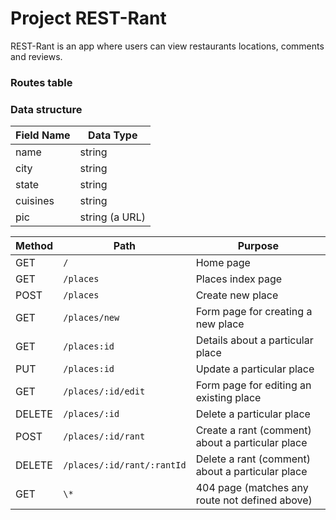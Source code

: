 # Project REST-Rant

REST-Rant is an app where users can view restaurants locations, comments and reviews.

### Routes table

### Data structure

| Field Name | Data Type      |
| ---------- | -------------- |
| name       | string         |
| city       | string         |
| state      | string         |
| cuisines   | string         |
| pic        | string (a URL) |


| Method | Path                       | Purpose                                          |
| ------ | -------------------------- | ------------------------------------------------ |
| GET    | `/`                        | Home page                                        |
| GET    | `/places`                  | Places index page                                |
| POST   | `/places`                  | Create new place                                 |
| GET    | `/places/new`              | Form page for creating a new place               |
| GET    | `/places:id`               | Details about a particular place                 |
| PUT    | `/places:id`               | Update a particular place                        |
| GET    | `/places/:id/edit`         | Form page for editing an existing place          |
| DELETE | `/places/:id`              | Delete a particular place                        |
| POST   | `/places/:id/rant`         | Create a rant (comment) about a particular place |
| DELETE | `/places/:id/rant/:rantId` | Delete a rant (comment) about a particular place |
| GET    | `\*`                       | 404 page (matches any route not defined above)   |

